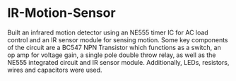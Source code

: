 # IR-Motion-Sensor
Built an infrared motion detector using an NE555 timer IC for AC load control and an IR sensor module for sensing motion. Some key components of the circuit are a BC547 NPN Transistor which functions as a switch, an op amp for voltage gain, a single pole double throw relay, as well as the NE555 integrated circuit and IR sensor module. Additionally, LEDs, resistors, wires and capacitors were used.
